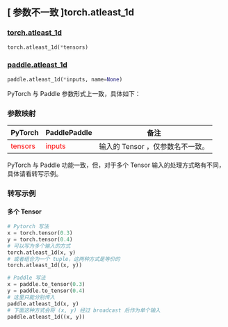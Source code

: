 ## [ 参数不一致 ]torch.atleast_1d

### [torch.atleast_1d](https://pytorch.org/docs/stable/generated/torch.atleast_1d.html#torch-atleast-1d)

```python
torch.atleast_1d(*tensors)
```

### [paddle.atleast_1d](https://www.paddlepaddle.org.cn/documentation/docs/zh/develop/api/paddle/atleast_1d_cn.html#atleast_1d)

```python
paddle.atleast_1d(*inputs, name=None)
```

PyTorch 与 Paddle 参数形式上一致，具体如下：

### 参数映射
| PyTorch       | PaddlePaddle | 备注                                                   |
| ------------- | ------------ | ------------------------------------------------------ |
| <font color='red'> tensors </font> | <font color='red'> inputs </font> | 输入的 Tensor ，仅参数名不一致。 |

PyTorch 与 Paddle 功能一致，但，对于多个 Tensor 输入的处理方式略有不同，具体请看转写示例。

### 转写示例

#### 多个 Tensor
```python
# Pytorch 写法
x = torch.tensor(0.3)
y = torch.tensor(0.4)
# 可以写为多个输入的方式
torch.atleast_1d(x, y)
# 或者组合为一个 tuple，这两种方式是等价的
torch.atleast_1d((x, y))

# Paddle 写法
x = paddle.to_tensor(0.3)
y = paddle.to_tensor(0.4)
# 这里只能分别传入
paddle.atleast_1d(x, y)
# 下面这种方式会将 (x, y) 经过 broadcast 后作为单个输入
paddle.atleast_1d((x, y))

```
